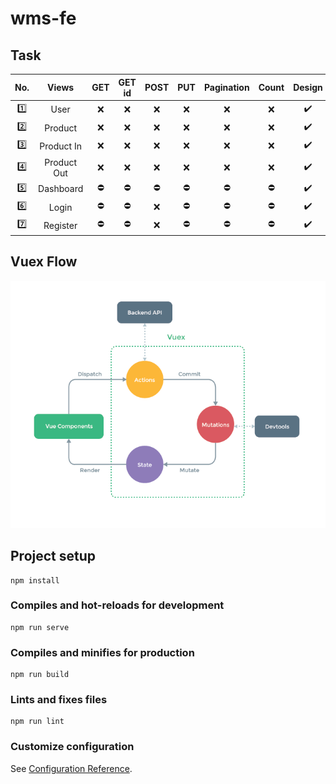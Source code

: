 # wms-fe

## Task
| No.     | Views       | GET        | GET id     | POST       | PUT        | Pagination | Count      | Design             | Modals     |
| :-----: | :---------: | :--------: | :--------: | :--------: | :--------: | :--------: | :--------: | :----------------: | :--------: |
| :one:   | User        | :x:        | :x:        | :x:        | :x:        | :x:        | :x:        | :heavy_check_mark: | :x:        |
| :two:   | Product     | :x:        | :x:        | :x:        | :x:        | :x:        | :x:        | :heavy_check_mark: | :x:        |
| :three: | Product In  | :x:        | :x:        | :x:        | :x:        | :x:        | :x:        | :heavy_check_mark: | :x:        |
| :four:  | Product Out | :x:        | :x:        | :x:        | :x:        | :x:        | :x:        | :heavy_check_mark: | :x:        |
| :five:  | Dashboard   | :no_entry: | :no_entry: | :no_entry: | :no_entry: | :no_entry: | :no_entry: | :heavy_check_mark: | :no_entry: |
| :six:   | Login       | :no_entry: | :no_entry: | :x:        | :no_entry: | :no_entry: | :no_entry: | :heavy_check_mark: | :x:        |
| :seven: | Register    | :no_entry: | :no_entry: | :x:        | :no_entry: | :no_entry: | :no_entry: | :heavy_check_mark: | :x:        |

## Vuex Flow

![Flow](./vuex.png)

## Project setup
```
npm install
```

### Compiles and hot-reloads for development
```
npm run serve
```

### Compiles and minifies for production
```
npm run build
```

### Lints and fixes files
```
npm run lint
```

### Customize configuration
See [Configuration Reference](https://cli.vuejs.org/config/).
